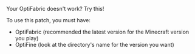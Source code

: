 Your OptiFabric doesn't work? Try this!

To use this patch, you must have:
 + OptiFabric (recommended the latest version for the Minecraft version you play)
 + OptiFine (look at the directory's name for the version you want)
